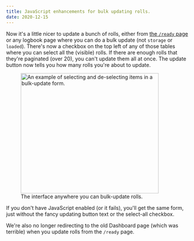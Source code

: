 ```yaml
---
title: JavaScript enhancements for bulk updating rolls.
date: 2020-12-15
---
```


Now it's a little nicer to update a bunch of rolls, either from [the `/ready` page](https://app.cassettenest.com/ready/) or any logbook page where you can do a bulk update (not `storage` or `loaded`). There's now a checkbox on the top left of any of those tables where you can select all the (visible) rolls. If there are enough rolls that they're paginated (over 20), you can't update them all at once. The update button now tells you how many rolls you're about to update.

<figure>
    <img alt="An example of selecting and de-selecting items in a bulk-update form." src="/img/changelog/bulk-update-javascript.gif" width="376" height="328" />
<figcaption>The interface anywhere you can bulk-update rolls.</figcaption>
</figure>

If you don't have JavaScript enabled (or it fails), you'll get the same form, just without the fancy updating button text or the select-all checkbox.

We're also no longer redirecting to the old Dashboard page (which was terrible) when you update rolls from the `/ready` page.
